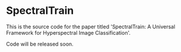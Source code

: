 # SpectralTrain
This is the source code for the paper titled 'SpectralTrain: A Universal Framework for Hyperspectral Image Classification'.

Code will be released soon.
